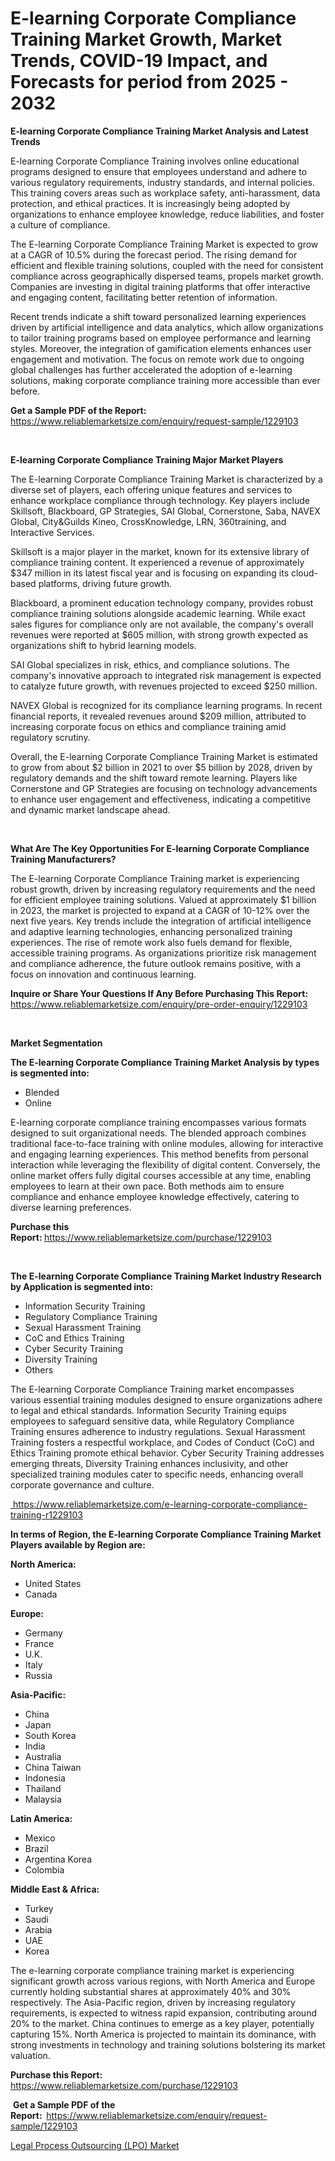 <p><h1>E-learning Corporate Compliance Training Market Growth, Market Trends, COVID-19 Impact, and Forecasts for period from 2025 - 2032</h1></p><p><strong>E-learning Corporate Compliance Training Market Analysis and Latest Trends</strong></p>
<p><p>E-learning Corporate Compliance Training involves online educational programs designed to ensure that employees understand and adhere to various regulatory requirements, industry standards, and internal policies. This training covers areas such as workplace safety, anti-harassment, data protection, and ethical practices. It is increasingly being adopted by organizations to enhance employee knowledge, reduce liabilities, and foster a culture of compliance.</p><p>The E-learning Corporate Compliance Training Market is expected to grow at a CAGR of 10.5% during the forecast period. The rising demand for efficient and flexible training solutions, coupled with the need for consistent compliance across geographically dispersed teams, propels market growth. Companies are investing in digital training platforms that offer interactive and engaging content, facilitating better retention of information.</p><p>Recent trends indicate a shift toward personalized learning experiences driven by artificial intelligence and data analytics, which allow organizations to tailor training programs based on employee performance and learning styles. Moreover, the integration of gamification elements enhances user engagement and motivation. The focus on remote work due to ongoing global challenges has further accelerated the adoption of e-learning solutions, making corporate compliance training more accessible than ever before.</p></p>
<p><strong>Get a Sample PDF of the Report:&nbsp;</strong> <a href="https://www.reliablemarketsize.com/enquiry/request-sample/1229103?utm_campaign=2113&utm_medium=2&utm_source=Github&utm_content=ia&utm_term=09032025&utm_id=e-learning-corporate-compliance-training">https://www.reliablemarketsize.com/enquiry/request-sample/1229103</a></p>
<p>&nbsp;</p>
<p><strong>E-learning Corporate Compliance Training Major Market Players</strong></p>
<p><p>The E-learning Corporate Compliance Training Market is characterized by a diverse set of players, each offering unique features and services to enhance workplace compliance through technology. Key players include Skillsoft, Blackboard, GP Strategies, SAI Global, Cornerstone, Saba, NAVEX Global, City&Guilds Kineo, CrossKnowledge, LRN, 360training, and Interactive Services.</p><p>Skillsoft is a major player in the market, known for its extensive library of compliance training content. It experienced a revenue of approximately $347 million in its latest fiscal year and is focusing on expanding its cloud-based platforms, driving future growth.</p><p>Blackboard, a prominent education technology company, provides robust compliance training solutions alongside academic learning. While exact sales figures for compliance only are not available, the company's overall revenues were reported at $605 million, with strong growth expected as organizations shift to hybrid learning models. </p><p>SAI Global specializes in risk, ethics, and compliance solutions. The company's innovative approach to integrated risk management is expected to catalyze future growth, with revenues projected to exceed $250 million.</p><p>NAVEX Global is recognized for its compliance learning programs. In recent financial reports, it revealed revenues around $209 million, attributed to increasing corporate focus on ethics and compliance training amid regulatory scrutiny.</p><p>Overall, the E-learning Corporate Compliance Training Market is estimated to grow from about $2 billion in 2021 to over $5 billion by 2028, driven by regulatory demands and the shift toward remote learning. Players like Cornerstone and GP Strategies are focusing on technology advancements to enhance user engagement and effectiveness, indicating a competitive and dynamic market landscape ahead.</p></p>
<p>&nbsp;</p>
<p><strong>What Are The Key Opportunities For E-learning Corporate Compliance Training Manufacturers?</strong></p>
<p><p>The E-learning Corporate Compliance Training market is experiencing robust growth, driven by increasing regulatory requirements and the need for efficient employee training solutions. Valued at approximately $1 billion in 2023, the market is projected to expand at a CAGR of 10-12% over the next five years. Key trends include the integration of artificial intelligence and adaptive learning technologies, enhancing personalized training experiences. The rise of remote work also fuels demand for flexible, accessible training programs. As organizations prioritize risk management and compliance adherence, the future outlook remains positive, with a focus on innovation and continuous learning.</p></p>
<p><strong>Inquire or Share Your Questions If Any Before Purchasing This Report:</strong> <a href="https://www.reliablemarketsize.com/enquiry/pre-order-enquiry/1229103?utm_campaign=2113&utm_medium=2&utm_source=Github&utm_content=ia&utm_term=09032025&utm_id=e-learning-corporate-compliance-training">https://www.reliablemarketsize.com/enquiry/pre-order-enquiry/1229103</a></p>
<p>&nbsp;</p>
<p><strong>Market Segmentation</strong></p>
<p><strong>The E-learning Corporate Compliance Training Market Analysis by types is segmented into:</strong></p>
<p><ul><li>Blended</li><li>Online</li></ul></p>
<p><p>E-learning corporate compliance training encompasses various formats designed to suit organizational needs. The blended approach combines traditional face-to-face training with online modules, allowing for interactive and engaging learning experiences. This method benefits from personal interaction while leveraging the flexibility of digital content. Conversely, the online market offers fully digital courses accessible at any time, enabling employees to learn at their own pace. Both methods aim to ensure compliance and enhance employee knowledge effectively, catering to diverse learning preferences.</p></p>
<p><strong>Purchase this Report:&nbsp;</strong><a href="https://www.reliablemarketsize.com/purchase/1229103?utm_campaign=2113&utm_medium=2&utm_source=Github&utm_content=ia&utm_term=09032025&utm_id=e-learning-corporate-compliance-training">https://www.reliablemarketsize.com/purchase/1229103</a></p>
<p>&nbsp;</p>
<p><strong>The E-learning Corporate Compliance Training Market Industry Research by Application is segmented into:</strong></p>
<p><ul><li>Information Security Training</li><li>Regulatory Compliance Training</li><li>Sexual Harassment Training</li><li>CoC and Ethics Training</li><li>Cyber Security Training</li><li>Diversity Training</li><li>Others</li></ul></p>
<p><p>The E-learning Corporate Compliance Training market encompasses various essential training modules designed to ensure organizations adhere to legal and ethical standards. Information Security Training equips employees to safeguard sensitive data, while Regulatory Compliance Training ensures adherence to industry regulations. Sexual Harassment Training fosters a respectful workplace, and Codes of Conduct (CoC) and Ethics Training promote ethical behavior. Cyber Security Training addresses emerging threats, Diversity Training enhances inclusivity, and other specialized training modules cater to specific needs, enhancing overall corporate governance and culture.</p></p>
<p><a href="https://www.reliablemarketsize.com/e-learning-corporate-compliance-training-r1229103?utm_campaign=2113&utm_medium=2&utm_source=Github&utm_content=ia&utm_term=09032025&utm_id=e-learning-corporate-compliance-training">&nbsp;https://www.reliablemarketsize.com/e-learning-corporate-compliance-training-r1229103</a></p>
<p><strong>In terms of Region, the E-learning Corporate Compliance Training Market Players available by Region are:</strong></p>
<p>
    <p> <strong> North America: </strong>
        <ul>
            <li>United States</li>
            <li>Canada</li>
        </ul>
        </p> 
    <p> <strong> Europe: </strong>
        <ul>
            <li>Germany</li>
            <li>France</li>
            <li>U.K.</li>
            <li>Italy</li>
            <li>Russia</li>
        </ul>
        </p> 
    <p> <strong> Asia-Pacific: </strong>
        <ul>
            <li>China</li>
            <li>Japan</li>
            <li>South Korea</li>
            <li>India</li>
            <li>Australia</li>
            <li>China Taiwan</li>
            <li>Indonesia</li>
            <li>Thailand</li>
            <li>Malaysia</li>
        </ul>
        </p> 
    <p> <strong> Latin America: </strong>
        <ul>
            <li>Mexico</li>
            <li>Brazil</li>
            <li>Argentina Korea</li>
            <li>Colombia</li>
        </ul>
        </p> 
    <p> <strong> Middle East & Africa: </strong>
        <ul>
            <li>Turkey</li>
            <li>Saudi</li>
            <li>Arabia</li>
            <li>UAE</li>
            <li>Korea</li>
        </ul>
    </p>
    </p>
<p><p>The e-learning corporate compliance training market is experiencing significant growth across various regions, with North America and Europe currently holding substantial shares at approximately 40% and 30% respectively. The Asia-Pacific region, driven by increasing regulatory requirements, is expected to witness rapid expansion, contributing around 20% to the market. China continues to emerge as a key player, potentially capturing 15%. North America is projected to maintain its dominance, with strong investments in technology and training solutions bolstering its market valuation.</p></p>
<p><strong>Purchase this Report: </strong><a href="https://www.reliablemarketsize.com/purchase/1229103?utm_campaign=2113&utm_medium=2&utm_source=Github&utm_content=ia&utm_term=09032025&utm_id=e-learning-corporate-compliance-training">https://www.reliablemarketsize.com/purchase/1229103</a></p>
<p>&nbsp;<strong>Get a Sample PDF of the Report:&nbsp;&nbsp;</strong><a href="https://www.reliablemarketsize.com/enquiry/request-sample/1229103?utm_campaign=2113&utm_medium=2&utm_source=Github&utm_content=ia&utm_term=09032025&utm_id=e-learning-corporate-compliance-training">https://www.reliablemarketsize.com/enquiry/request-sample/1229103</a></p>
<p><strong></strong></p>
<p><p><a href="https://github.com/dringals/Market-Research-Report-List-6/blob/main/legal-process-outsourcing-lpo-market.md?utm_campaign=2113&utm_medium=2&utm_source=Github&utm_content=ia&utm_term=09032025&utm_id=e-learning-corporate-compliance-training">Legal Process Outsourcing (LPO) Market</a></p></p>